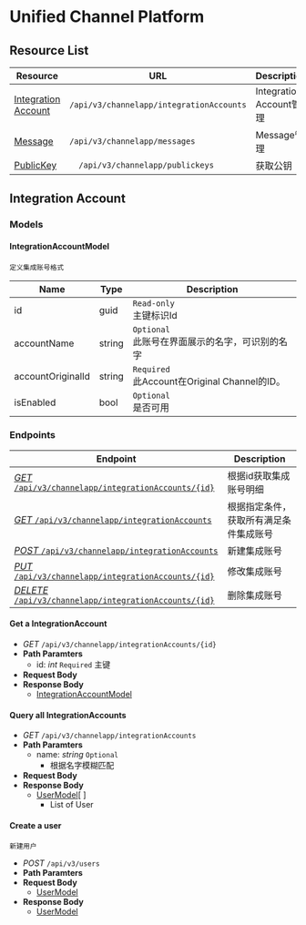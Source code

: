# Unified Channel Platform

## Resource List

  | Resource | URL |Description
  | - | - | -
|[Integration Account](#integration-account)|`/api/v3/channelapp/integrationAccounts`|Integration Account管理
|[Message](#message)|`/api/v3/channelapp/messages`|	Message管理
|[PublicKey](#publicKey)|`	/api/v3/channelapp/publickeys`|获取公钥

## Integration Account
### Models
#### IntegrationAccountModel
    定义集成账号格式
Name|Type |Description
---|---|---
id| guid|`Read-only`<br>主键标识Id
accountName | string|`Optional`<br>此账号在界面展示的名字，可识别的名字
accountOriginalId|string|`Required`<br>此Account在Original Channel的ID。
isEnabled|bool|`Optional`<br>是否可用

### Endpoints
Endpoint |Description
---|---
[*GET* `/api/v3/channelapp/integrationAccounts/{id}`](#get-a-integrationAccount)| 根据id获取集成账号明细
[*GET* `/api/v3/channelapp/integrationAccounts`](#query-all-integrationAccounts)| 根据指定条件，获取所有满足条件集成账号
[*POST* `/api/v3/channelapp/integrationAccounts`](#create-a-integrationAccount)| 新建集成账号
[*PUT* `/api/v3/channelapp/integrationAccounts/{id}`](#update-a-integrationAccount)| 修改集成账号
[*DELETE* `/api/v3/channelapp/integrationAccounts/{id}`](#delete-a-integrationAccount)| 删除集成账号

#### Get a IntegrationAccount
- *GET* `/api/v3/channelapp/integrationAccounts/{id}`
- **Path Paramters**
    - id: *int* `Required` 主键
- **Request Body**
- **Response Body**
    - [IntegrationAccountModel](#IntegrationAccountModel)

#### Query all IntegrationAccounts
-  *GET* `/api/v3/channelapp/integrationAccounts`
- **Path Paramters**
    - name: *string* `Optional`
        - 根据名字模糊匹配
- **Request Body**
- **Response Body**
    - [UserModel](#UserModel)[ ]
        - List of User 
#### Create a user 

    新建用户
- *POST* `/api/v3/users`
- **Path Paramters**
- **Request Body**
    - [UserModel](#userModel)
- **Response Body**
    - [UserModel](#UserModel)
